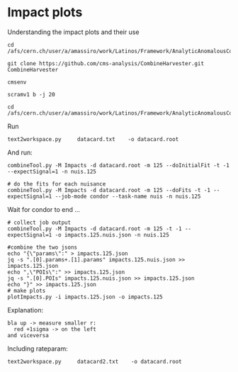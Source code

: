 Impact plots
====

Understanding the impact plots and their use

    cd /afs/cern.ch/user/a/amassiro/work/Latinos/Framework/AnalyticAnomalousCoupling/CMSSW_10_2_13/src
    
    git clone https://github.com/cms-analysis/CombineHarvester.git CombineHarvester

    cmsenv
    
    scramv1 b -j 20
    
    cd /afs/cern.ch/user/a/amassiro/work/Latinos/Framework/AnalyticAnomalousCoupling/StatisticalTool/Impacts/
    
Run

    text2workspace.py     datacard.txt    -o datacard.root

And run:

    combineTool.py -M Impacts -d datacard.root -m 125 --doInitialFit -t -1 --expectSignal=1 -n nuis.125 
    
    # do the fits for each nuisance
    combineTool.py -M Impacts -d datacard.root -m 125 --doFits -t -1 --expectSignal=1 --job-mode condor --task-name nuis -n nuis.125 
    
Wait for condor to end ...

    # collect job output
    combineTool.py -M Impacts -d datacard.root -m 125 -t -1 --expectSignal=1 -o impacts.125.nuis.json -n nuis.125
    
    #combine the two jsons
    echo "{\"params\":" > impacts.125.json
    jq -s ".[0].params+.[1].params" impacts.125.nuis.json >> impacts.125.json 
    echo ",\"POIs\":" >> impacts.125.json
    jq -s ".[0].POIs" impacts.125.nuis.json >> impacts.125.json
    echo "}" >> impacts.125.json
    # make plots
    plotImpacts.py -i impacts.125.json -o impacts.125 
 

Explanation:

    bla up -> measure smaller r:
      red +1sigma -> on the left
    and viceversa
    

Including rateparam:

    text2workspace.py     datacard2.txt    -o datacard.root

    